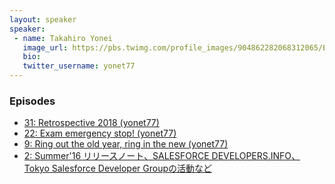 ```yaml
---
layout: speaker
speaker:
 - name: Takahiro Yonei
   image_url: https://pbs.twimg.com/profile_images/904862282068312065/EipaTmja_400x400.jpg
   bio:
   twitter_username: yonet77
---
```


### Episodes

- [31: Retrospective 2018 (yonet77)](/031/)
- [22: Exam emergency stop! (yonet77)](/022/)
- [9: Ring out the old year, ring in the new (yonet77)](/009/)
- [2: Summer'16 リリースノート、SALESFORCE DEVELOPERS.INFO、Tokyo Salesforce Developer Groupの活動など](/002/)
